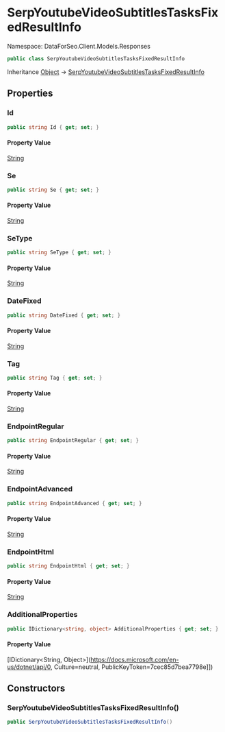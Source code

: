# SerpYoutubeVideoSubtitlesTasksFixedResultInfo

Namespace: DataForSeo.Client.Models.Responses

```csharp
public class SerpYoutubeVideoSubtitlesTasksFixedResultInfo
```

Inheritance [Object](https://docs.microsoft.com/en-us/dotnet/api/Object) → [SerpYoutubeVideoSubtitlesTasksFixedResultInfo](./SerpYoutubeVideoSubtitlesTasksFixedResultInfo.md)

## Properties

### **Id**

```csharp
public string Id { get; set; }
```

#### Property Value

[String](https://docs.microsoft.com/en-us/dotnet/api/String)<br>

### **Se**

```csharp
public string Se { get; set; }
```

#### Property Value

[String](https://docs.microsoft.com/en-us/dotnet/api/String)<br>

### **SeType**

```csharp
public string SeType { get; set; }
```

#### Property Value

[String](https://docs.microsoft.com/en-us/dotnet/api/String)<br>

### **DateFixed**

```csharp
public string DateFixed { get; set; }
```

#### Property Value

[String](https://docs.microsoft.com/en-us/dotnet/api/String)<br>

### **Tag**

```csharp
public string Tag { get; set; }
```

#### Property Value

[String](https://docs.microsoft.com/en-us/dotnet/api/String)<br>

### **EndpointRegular**

```csharp
public string EndpointRegular { get; set; }
```

#### Property Value

[String](https://docs.microsoft.com/en-us/dotnet/api/String)<br>

### **EndpointAdvanced**

```csharp
public string EndpointAdvanced { get; set; }
```

#### Property Value

[String](https://docs.microsoft.com/en-us/dotnet/api/String)<br>

### **EndpointHtml**

```csharp
public string EndpointHtml { get; set; }
```

#### Property Value

[String](https://docs.microsoft.com/en-us/dotnet/api/String)<br>

### **AdditionalProperties**

```csharp
public IDictionary<string, object> AdditionalProperties { get; set; }
```

#### Property Value

[IDictionary&lt;String, Object&gt;](https://docs.microsoft.com/en-us/dotnet/api/0, Culture=neutral, PublicKeyToken=7cec85d7bea7798e]])<br>

## Constructors

### **SerpYoutubeVideoSubtitlesTasksFixedResultInfo()**

```csharp
public SerpYoutubeVideoSubtitlesTasksFixedResultInfo()
```
